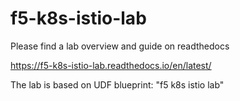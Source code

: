 # f5-k8s-istio-lab

Please find a lab overview and guide on readthedocs

https://f5-k8s-istio-lab.readthedocs.io/en/latest/

The lab is based on UDF blueprint: "f5 k8s istio lab"